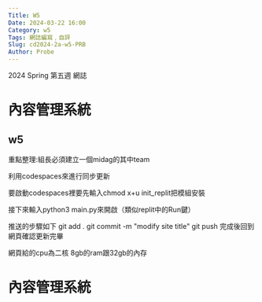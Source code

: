 ```yaml
---
Title: W5
Date: 2024-03-22 16:00
Category: w5
Tags: 網誌編寫﹐自評
Slug: cd2024-2a-w5-PRB
Author: Probe
---
```


2024 Spring 第五週 網誌

<!-- PELICAN_END_SUMMARY -->

# 內容管理系統
## w5
[字幕影片連結]:https://www.youtube.com/watch?v=xhZdHNDl9Hg

重點整理:組長必須建立一個midag的其中team

利用codespaces來進行同步更新

要啟動codespaces裡要先輸入chmod x+u init_replit把模組安裝

接下來輸入python3 main.py來開啟（類似replit中的Run鍵）

推送的步驟如下
git add .
git commit -m "modify site title"
git push
完成後回到網頁確認更新完畢

網頁給的cpu為二核 8gb的ram跟32gb的內存

# 內容管理系統
